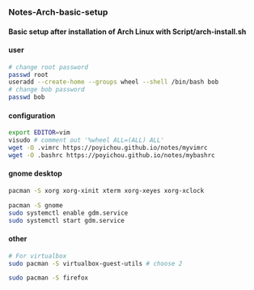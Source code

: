 ### Notes-Arch-basic-setup  

#### Basic setup after installation of Arch Linux with Script/arch-install.sh  
#### user  
```bash
# change root password
passwd root
useradd --create-home --groups wheel --shell /bin/bash bob
# change bob password
passwd bob
```
#### configuration  
```bash
export EDITOR=vim
visudo # comment out '%wheel ALL=(ALL) ALL'
wget -O .vimrc https://poyichou.github.io/notes/myvimrc
wget -O .bashrc https://poyichou.github.io/notes/mybashrc
```
#### gnome desktop  
```bash
pacman -S xorg xorg-xinit xterm xorg-xeyes xorg-xclock

pacman -S gnome
sudo systemctl enable gdm.service
sudo systemctl start gdm.service
```
#### other  
```bash
# For virtualbox
sudo pacman -S virtualbox-guest-utils # choose 2

sudo pacman -S firefox
```
